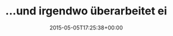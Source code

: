 ---
retweeted: false
source: <a href="http://mvilla.it/fenix" rel="nofollow">Fenix for Android</a>
entities:
  hashtags: []
  symbols: []
  user_mentions: []
  urls:
  - url: http://t.co/cFDDwhFsla
    expanded_url: http://m.faz.net/aktuell/wirtschaft/unternehmen/middelhoff-gibt-ein-vermoegen-fuer-juristische-berater-aus-13574416.html
    display_url: m.faz.net/aktuell/wirtsc…
    indices:
    - '90'
    - '112'
display_text_range:
- '0'
- '112'
favorite_count: '2'
id_str: '595640507855941632'
truncated: false
retweet_count: '0'
id: '595640507855941632'
possibly_sensitive: false
created_at: Tue May 05 17:25:38 +0000 2015
favorited: false
full_text: "...und irgendwo überarbeitet ein einsamer Oracle Consultant gerade seine
  Rahmenverträge —"
lang: de
quote_url: http://m.faz.net/aktuell/wirtschaft/unternehmen/middelhoff-gibt-ein-vermoegen-fuer-juristische-berater-aus-13574416.html
tags:
- pesos:twitter
date: '2015-05-05T17:25:38+00:00'
src: https://twitter.com/bascht/status/595640507855941632
original_url: https://twitter.com/bascht/status/595640507855941632
type: twitter_tweet
text: "...und irgendwo überarbeitet ein einsamer Oracle Consultant gerade seine Rahmenverträge
  —"
title: "...und irgendwo überarbeitet ei"

---